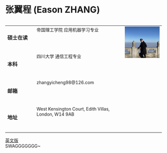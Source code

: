 <head>
    <meta charset="UTF-8">
    <title>Document</title>
    <style>
        span{
            width: 80px;
            text-align: justify;
            float: left;
        }
        span:after{
            content:'.';
            width: 100%;
            display: inline-block;
            overflow: hidden;
            height: 0;
        }
        table tr td{
    vertical-align:top;}
    </style>
</head>

# 张翼程 (Eason ZHANG)

<body>
<table border="0" align = "left">
  <tr height="40px">
    <td><span><h3>硕士在读</h3></span></td>
    <td> 帝国理工学院 应用机器学习专业</td>
    <td  rowspan="4" width = "25%"><img src="profile.jpg" width="100%"> </td>
  </tr>
  <tr height="40px">
    <td><span><h3>本科</h3></span></td>
    <td> 四川大学 通信工程专业</td>

  </tr>
  <tr height="40px">
    <td><span><h3>邮箱</h3></span></td>
    <td> zhangyicheng98@126.com</td>

  </tr>
  <tr height="40px">
    <td><span><h3>地址</h3></span></td>
    <td> West Kensington Court, Edith Villas, London, W14 9AB</td>
  </tr>
</table>
<br>
<a href="index-en.html">英文版</a><br>
SWAGGGGGGG~

